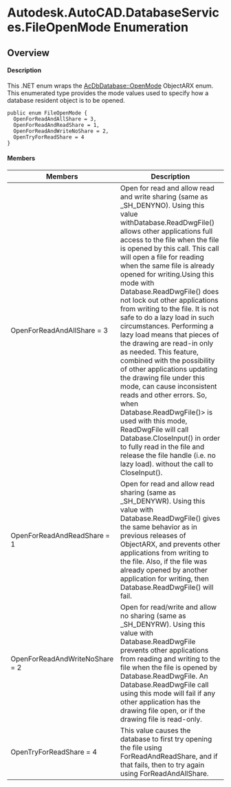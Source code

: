 # Autodesk.AutoCAD.DatabaseServices.FileOpenMode Enumeration

## Overview

#### Description
This .NET enum wraps the [AcDbDatabase::OpenMode](AcDbDatabase__OpenMode.md) ObjectARX enum. 
This enumerated type provides the mode values used to specify how a database resident object is to be opened.
```text
public enum FileOpenMode {
  OpenForReadAndAllShare = 3,
  OpenForReadAndReadShare = 1,
  OpenForReadAndWriteNoShare = 2,
  OpenTryForReadShare = 4
}
```

#### Members

| Members | Description |
| --- | --- |
| OpenForReadAndAllShare = 3 | Open for read and allow read and write sharing (same as _SH_DENYNO). Using this value withDatabase.ReadDwgFile() allows other applications full access to the file when the file is opened by this call. This call will open a file for reading when the same file is already opened for writing.Using this mode with Database.ReadDwgFile() does not lock out other applications from writing to the file. It is not safe to do a lazy load in such circumstances. Performing a lazy load means that pieces of the drawing are read-in only as needed. This feature, combined with the possibility of other applications updating the drawing file under this mode, can cause inconsistent reads and other errors. So, when Database.ReadDwgFile()> is used with this mode, ReadDwgFile will call Database.CloseInput() in order to fully read in the file and release the file handle (i.e. no lazy load). without the call to CloseInput(). |
| OpenForReadAndReadShare = 1 | Open for read and allow read sharing (same as _SH_DENYWR). Using this value with Database.ReadDwgFile() gives the same behavior as in previous releases of ObjectARX, and prevents other applications from writing to the file. Also, if the file was already opened by another application for writing, then Database.ReadDwgFile() will fail. |
| OpenForReadAndWriteNoShare = 2 | Open for read/write and allow no sharing (same as _SH_DENYRW). Using this value with Database.ReadDwgFile prevents other applications from reading and writing to the file when the file is opened by Database.ReadDwgFile. An Database.ReadDwgFile call using this mode will fail if any other application has the drawing file open, or if the drawing file is read-only. |
| OpenTryForReadShare = 4 | This value causes the database to first try opening the file using ForReadAndReadShare, and if that fails, then to try again using ForReadAndAllShare. |
